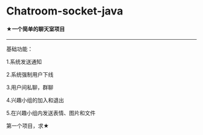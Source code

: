 # Chatroom-socket-java
#### ★一个简单的聊天室项目

-----------------

基础功能：

1.系统发送通知

2.系统强制用户下线

3.用户间私聊，群聊

4.兴趣小组的加入和退出

5.在兴趣小组内发送表情、图片和文件

第一个项目，求★
